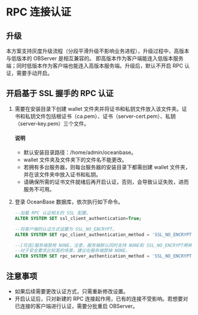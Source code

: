 # RPC 连接认证

## 升级

本方案支持灰度升级流程（分段平滑升级不影响业务进程），升级过程中，高版本与低版本的 OBServer 是相互兼容的。
即高版本作为客户端能连入低版本服务端；同时低版本作为客户端也能连入高版本服务端。升级后，默认不开启 RPC 认证，需要手动开启。

## 开启基于 SSL 握手的 RPC 认证

1. 需要在安装目录下创建 wallet 文件夹并将证书和私钥文件放入该文件夹。证书和私钥文件包括根证书（ca.pem）、证书（server-cert.pem）、私钥（server-key.pem）三个文件。

   <main id="notice" type='explain'>
     <h4>说明</h4>
     <ul>
     <li>默认安装目录路径：/home/admin/oceanbase。</li>
     <li>wallet 文件夹及文件夹下的文件名不能更改。</li>
     <li>若拥有多台服务器，则每台服务器的安装目录下都需创建 wallet 文件夹，并在该文件夹中放入证书和私钥。</li>
     <li>请确保所需的证书文件就绪后再开启认证，否则，会导致认证失败，进而服务不可用。</li>
     </ul>
   </main>

1. 登录 OceanBase 数据库，依次执行如下命令。

   ```sql
   --加载 RPC 认证相关的 SSL 配置。
   ALTER SYSTEM SET ssl_client_authentication=True;

   --将客户端的认证方式设置为 SSL_NO_ENCRYPT。
   ALTER SYSTEM SET rpc_client_authentication_method = 'SSL_NO_ENCRYPT';

   --[可选]服务端禁用 NONE。注意，服务端默认同时支持 NONE和 SSL_NO_ENCRYPT两种认证方式。
   --对于安全要求比较高的场景，建议在服务端禁掉 NONE。
   ALTER SYSTEM SET rpc_server_authentication_method = 'SSL_NO_ENCRYPT';
   ```

## 注意事项

* 如果后续需要更改认证方式，只需重新修改设置。
* 开启认证后，只对新建的 RPC 连接起作用，已有的连接不受影响。若想要对已连接的客户端进行认证，需要分批重启 OBServer。

